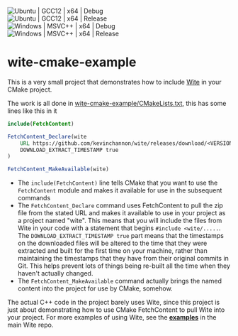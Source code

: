 ![Ubuntu | GCC12 | x64 | Debug](https://github.com/kevinchannon/wite-cmake-example/actions/workflows/build_and_test_ubuntu_gcc12_x64_debug.yml/badge.svg)<br>
![Ubuntu | GCC12 | x64 | Release](https://github.com/kevinchannon/wite-cmake-example/actions/workflows/build_and_test_ubuntu_gcc12_x64_release.yml/badge.svg)<br>
![Windows | MSVC++ | x64 | Debug](https://github.com/kevinchannon/wite-cmake-example/actions/workflows/build_and_test_windows_msvc_x64_debug.yml/badge.svg)<br>
![Windows | MSVC++ | x64 | Release](https://github.com/kevinchannon/wite-cmake-example/actions/workflows/build_and_test_windows_msvc_x64_release.yml/badge.svg)

# wite-cmake-example

This is a very small project that demonstrates how to include [Wite](https://github.com/kevinchannon/wite) in your CMake project.

The work is all done in [wite-cmake-example/CMakeLists.txt](https://github.com/kevinchannon/wite-cmake-example/blob/master/wite-cmake-example/CMakeLists.txt), this has some lines like this in it
```cmake
include(FetchContent)

FetchContent_Declare(wite
	URL https://github.com/kevinchannon/wite/releases/download/<VERSION>/wite-src.zip
	DOWNLOAD_EXTRACT_TIMESTAMP true
)

FetchContent_MakeAvailable(wite)
```

* The `include(FetchContent)` line tells CMake that you want to use the `FetchContent` module and makes it available for use in the subsequent commands
* The `FetchContent_Declare` command uses FetchContent to pull the zip file from the stated URL and makes it available to use in your project as a project named "wite". This means that you will include the files from Wite in your code with a statement that begins `#include <wite/.....`. The `DOWNLOAD_EXTRACT_TIMESTAMP true` part means that the timestamps on the downloaded files will be altered to the time that they were extracted and built for the first time on your machine, rather than maintaining the timestamps that they have from their original commits in Git. This helps prevent lots of things being re-built all the time when they haven't actually changed.
* The `FetchContent_MakeAvailable` command actually brings the named content into the project for use by CMake, somehow.

The actual C++ code in the project barely uses Wite, since this project is just about demonstrating how to use CMake FetchContent to pull Wite into your project. For more examples of using Wite, see the [**examples**](https://github.com/kevinchannon/wite/blob/master/examples) in the main Wite repo.
